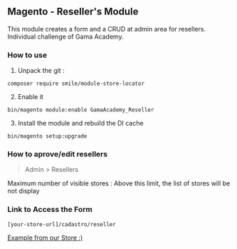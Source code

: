 ## Magento - Reseller's Module

This module creates a form and a CRUD at admin area for resellers. Individual challenge of Gama Academy.

### How to use

1. Unpack the git :

``` composer require smile/module-store-locator ```

2. Enable it

``` bin/magento module:enable GamaAcademy_Reseller ```

3. Install the module and rebuild the DI cache

``` bin/magento setup:upgrade ```

### How to aprove/edit resellers

> Admin > Resellers

Maximum number of visible stores : Above this limit, the list of stores will be not display

### Link to Access the Form

``` [your-store-url]/cadastro/reseller ```

[Example from our Store :)](https://acnorganic.tk/cadastro/reseller)
